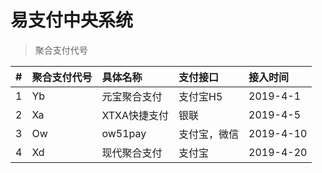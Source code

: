 # 易支付中央系统

> 聚合支付代号

|#|聚合支付代号|具体名称|支付接口|接入时间|
|:----:|:----|:----|:----|:---|
|1|Yb|元宝聚合支付|支付宝H5|2019-4-1|
|2|Xa|XTXA快捷支付|银联|2019-4-5|
|3|Ow|ow51pay|支付宝，微信|2019-4-10|
|4|Xd|现代聚合支付|支付宝|2019-4-20|